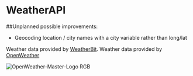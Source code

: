# WeatherAPI

##Unplanned possible improvements:

- Geocoding location / city names with a city variable rather than long/lat


Weather data provided by [WeatherBit](Weatherbit.io).
Weather data provided by [OpenWeather](https://openweathermap.org/)

![OpenWeather-Master-Logo RGB](https://github.com/BenSisk/WeatherAPI/assets/43730029/02401a9a-d255-46c7-a16e-6508caca7fd9)
